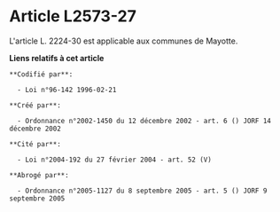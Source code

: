 # Article L2573-27

L'article L. 2224-30 est applicable aux communes de Mayotte.

**Liens relatifs à cet article**

	**Codifié par**:

	  - Loi n°96-142 1996-02-21

	**Créé par**:

	  - Ordonnance n°2002-1450 du 12 décembre 2002 - art. 6 () JORF 14 décembre 2002

	**Cité par**:

	  - Loi n°2004-192 du 27 février 2004 - art. 52 (V)

	**Abrogé par**:

	  - Ordonnance n°2005-1127 du 8 septembre 2005 - art. 5 () JORF 9 septembre 2005
